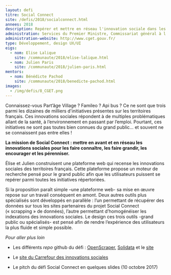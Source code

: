 ```yaml
---
layout: defi
titre: Social Connect
site: /defis/2018/socialconnect.html
annees: 2018
description: Repérer et mettre en réseau l'innovation sociale dans les territoires
administration: Services du Premier Ministre, Commissariat général à l'égalité des territoires, Carrefour des innovations sociales
administration-website: http://www.cget.gouv.fr/
type: Développement, design UX/UI
eigs:
  - nom: Elise Lalique
    site: /communaute/2018/elise-lalique.html
  - nom: Julien Paris
    site: /communaute/2018/julien-paris.html
mentors:
  - nom: Bénédicte Pachod
    site: /communaute/2018/benedicte-pachod.html
images:
  - /img/defis/8_CGET.png
---
```


Connaissez-vous Part’âge Village ? Famileo ? Api bus ? Ce ne sont que
trois parmi les dizaines de milliers d'initiatives présentes sur les
territoires français. Ces innovations sociales répondent à de multiples
problématiques allant de la santé, à l’environnement en passant par
l’emploi. Pourtant, ces initiatives ne sont pas toutes bien connues
du grand public… et souvent ne se connaissent pas entre elles !

**La mission de Social Connect : mettre en avant et en réseau les
innovations sociales pour les faire connaître, les faire grandir, les
encourager et les pérenniser.**

Élise et Julien construisent une plateforme web qui recense les
innovations sociales des territoires français. Cette plateforme propose
un moteur de recherche pensé pour le grand public afin que les
utilisateurs puissent se repérer parmi toutes les initiatives répertoriées.

Si la proposition paraît simple –une plateforme web- sa mise en œuvre
repose sur un travail conséquent en amont. Deux autres outils plus
spécialisés sont développés en parallèle : l’un permettant de récupérer
des données sur tous les sites partenaires du projet Social Connect
(« scrapping » de données), l’autre permettant d’homogénéiser les
indexations des innovations sociales. Le design ces trois outils
-grand public ou spécialisés- est pensé afin de rendre l’expérience
des utilisateurs la plus fluide et simple possible.

_Pour aller plus loin_

* Les différents _repo_ github du défi : [OpenScraper](https://github.com/entrepreneur-interet-general/OpenScraper), [Solidata](https://github.com/entrepreneur-interet-general/solidata_backend) et le [site](https://github.com/entrepreneur-interet-general/CIS-front)
* Le [site du Carrefour des innovations sociales](http://www.carrefourdesinnovationssociales.fr/)

* Le pitch du défi Social Connect en quelques slides (10 octobre 2017)

<script async class="speakerdeck-embed" data-id="3938c833804245978b48a03f28879ae1" data-ratio="1.33333333333333" src="//speakerdeck.com/assets/embed.js"></script>
